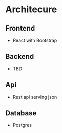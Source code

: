 # Architecure

## Frontend

- React with Bootstrap

## Backend

- TBD

## Api

- Rest api serving json

## Database

- Postgres